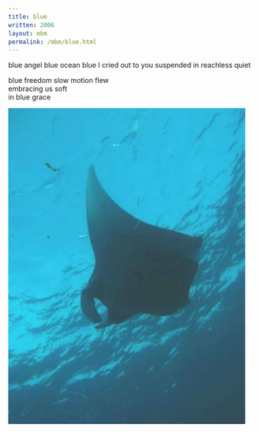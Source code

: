```yaml
---
title: blue
written: 2006
layout: mbm
permalink: /mbm/blue.html
---
```


<div class="poem">
blue angel blue ocean blue  
I cried out to you  
suspended in reachless quiet
 
blue freedom slow motion flew  
embracing us soft  
in blue grace
</div>

!["manta ray"](/assets/images/pilg1/mantaray.jpg "manta")

